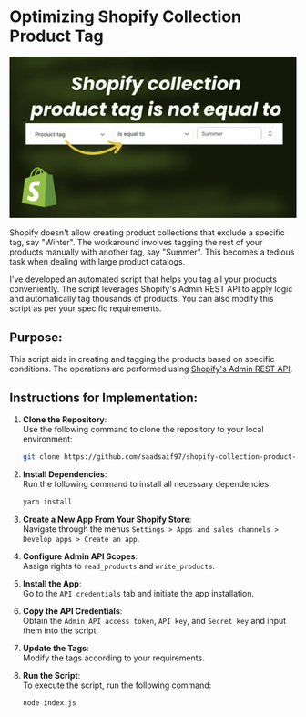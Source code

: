 # Optimizing Shopify Collection Product Tag

![Shopify collection product tag is not equal to](./images/shopify-collection-product-tag-is-not-equal-to.webp)

Shopify doesn't allow creating product collections that exclude a specific tag, say "Winter". The workaround involves tagging the rest of your products manually with another tag, say "Summer". This becomes a tedious task when dealing with large product catalogs.

I've developed an automated script that helps you tag all your products conveniently. The script leverages Shopify's Admin REST API to apply logic and automatically tag thousands of products. You can also modify this script as per your specific requirements.

## Purpose:

This script aids in creating and tagging the products based on specific conditions. The operations are performed using [Shopify's Admin REST API](https://shopify.dev/docs/api/admin-rest/2023-07/resources/product).

## Instructions for Implementation:

1. **Clone the Repository**:  
   Use the following command to clone the repository to your local environment:
   ```bash
   git clone https://github.com/saadsaif97/shopify-collection-product-tag-is-not-equal-to.git
   ```
   
2. **Install Dependencies**:  
    Run the following command to install all necessary dependencies:
    ```bash
    yarn install
    ```

3. **Create a New App From Your Shopify Store**:  
Navigate through the menus `Settings > Apps and sales channels > Develop apps > Create an app`.

4. **Configure Admin API Scopes**:  
Assign rights to `read_products` and `write_products`.

5. **Install the App**:  
Go to the `API credentials` tab and initiate the app installation.

6. **Copy the API Credentials**:  
Obtain the `Admin API access token`, `API key`, and `Secret key` and input them into the script.

7. **Update the Tags**:  
Modify the tags according to your requirements.

8. **Run the Script**:  
To execute the script, run the following command:
    ```bash
    node index.js
    ```
